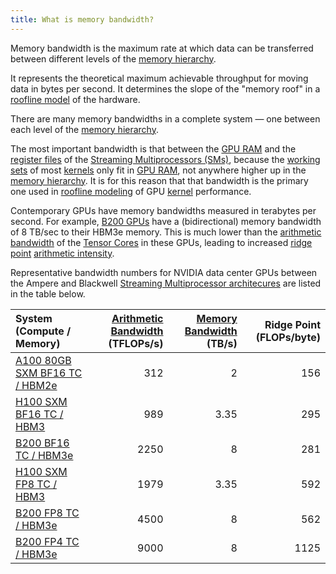 ```yaml
---
title: What is memory bandwidth?
---
```


Memory bandwidth is the maximum rate at which data can be transferred between different levels of the [memory hierarchy](/gpu-glossary/device-software/memory-hierarchy).

It represents the theoretical maximum achievable throughput for moving data in bytes per second. It determines the slope of the "memory roof" in a [roofline model](https://www.notion.so/GPU-Performance-Glossary-2251e7f1694980bd93e4f67a75c6e489?pvs=21) of the hardware.

There are many memory bandwidths in a complete system — one between each level of the [memory hierarchy](/gpu-glossary/device-software/memory-hierarchy).

The most important bandwidth is that between the [GPU RAM](/gpu-glossary/device-hardware/gpu-ram) and the [register files](/gpu-glossary/device-hardware/register-file) of the [Streaming Multiprocessors (SMs)](/gpu-glossary/device-hardware/streaming-multiprocessor), because the [working sets](https://en.wikipedia.org/wiki/Working_set_size) of most [kernels](/gpu-glossary/device-software/kernel) only fit in [GPU RAM](/gpu-glossary/device-software/memory-hierarchy), not anywhere higher up in the [memory hierarchy](/gpu-glossary/device-software/memory-hierarchy). It is for this reason that that bandwidth is the primary one used in [roofline modeling](https://www.notion.so/GPU-Performance-Glossary-2251e7f1694980bd93e4f67a75c6e489?pvs=21) of GPU [kernel](/gpu-glossary/device-software/kernel) performance.

Contemporary GPUs have memory bandwidths measured in terabytes per second. For example, [B200 GPUs](https://modal.com/blog/introducing-b200-h200) have a (bidirectional) memory bandwidth of 8 TB/sec to their HBM3e memory. This is much lower than the [arithmetic bandwidth](https://www.notion.so/GPU-Performance-Glossary-2251e7f1694980bd93e4f67a75c6e489?pvs=21) of the [Tensor Cores](/gpu-glossary/device-hardware/tensor-core) in these GPUs, leading to increased [ridge point](https://www.notion.so/GPU-Performance-Glossary-2251e7f1694980bd93e4f67a75c6e489?pvs=21) [arithmetic intensity](https://www.notion.so/GPU-Performance-Glossary-2251e7f1694980bd93e4f67a75c6e489?pvs=21).

Representative bandwidth numbers for NVIDIA data center GPUs between the Ampere and Blackwell
[Streaming Multiprocessor architecures](/gpu-glossary/device-hardware/streaming-multiprocessor-architecture)
are listed in the table below.

| **System (Compute / Memory)** | **[Arithmetic Bandwidth](https://www.notion.so/GPU-Performance-Glossary-2251e7f1694980bd93e4f67a75c6e489?pvs=21) (TFLOPs/s)** | **[Memory Bandwidth](https://www.notion.so/GPU-Performance-Glossary-2251e7f1694980bd93e4f67a75c6e489?pvs=21) (TB/s)** | **Ridge Point (FLOPs/byte)** |
| :-- | --: | --: | --: |
| [A100 80GB SXM BF16 TC / HBM2e](https://www.nvidia.com/content/dam/en-zz/Solutions/Data-Center/a100/pdf/nvidia-a100-datasheet-us-nvidia-1758950-r4-web.pdf) | 312 | 2 | 156 |
| [H100 SXM BF16 TC / HBM3](https://resources.nvidia.com/en-us-gpu-resources/h100-datasheet-24306) | 989 | 3.35 | 295 |
| [B200 BF16 TC / HBM3e](https://resources.nvidia.com/en-us-dgx-systems/dgx-b200-datasheet) | 2250 | 8 | 281 |
| [H100 SXM FP8 TC / HBM3](https://resources.nvidia.com/en-us-gpu-resources/h100-datasheet-24306) | 1979 | 3.35 | 592 |
| [B200 FP8 TC / HBM3e](https://resources.nvidia.com/en-us-dgx-systems/dgx-b200-datasheet) | 4500 | 8 | 562 |
| [B200 FP4 TC / HBM3e](https://resources.nvidia.com/en-us-dgx-systems/dgx-b200-datasheet) | 9000 | 8 | 1125 |
